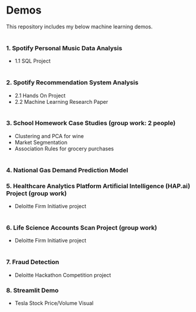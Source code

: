 # Demos
This repository includes my below machine learning demos. <br/> <br/>

### 1. Spotify Personal Music Data Analysis 
  - 1.1 SQL Project <br/><br/>
### 2. Spotify Recommendation System Analysis 
  - 2.1 Hands On Project 
  - 2.2 Machine Learning Research Paper <br/><br/>
  
### 3. School Homework Case Studies (group work: 2 people) 
  - Clustering and PCA for wine 
  - Market Segmentation
  - Association Rules for grocery purchases <br/> <br/>

### 4. National Gas Demand Prediction Model <br/>

### 5. Healthcare Analytics Platform Artificial Intelligence (HAP.ai) Project (group work)
  - Deloitte Firm Initiative project <br/><br/>

### 6. Life Science Accounts Scan Project (group work)
  - Deloitte Firm Initiative project <br/><br/>
### 7. Fraud Detection
  - Deloitte Hackathon Competition project
### 8. Streamlit Demo
  - Tesla Stock Price/Volume Visual

